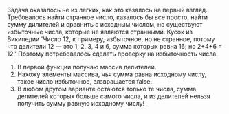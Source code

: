 Задача оказалось не из легких, как это казалось на первый взгляд.
Требовалось найти странное число, казалось бы все просто, найти сумму дилителей и сравнить с исходным числом, но существуют избыточные числа, которые не являются странными.
Кусок из Википедии 'Число 12, к примеру, избыточное, но не странное, потому что делители 12 — это 1, 2, 3, 4 и 6, сумма которых равна 16; но 2+4+6 = 12.'
Поэтому потребовалось сделать проверку на избыточность числа.

1. В первой функции получаю массив делителей.
2. Нахожу элементы массива, чья сумма равна исходному числу, такое число избыточное, влзвращается false.
3. В любом другом варианте остаются только те числа, сумма делителей которых больше самого числа, и из делителей нельзя получить сумму равную исходному числу!
